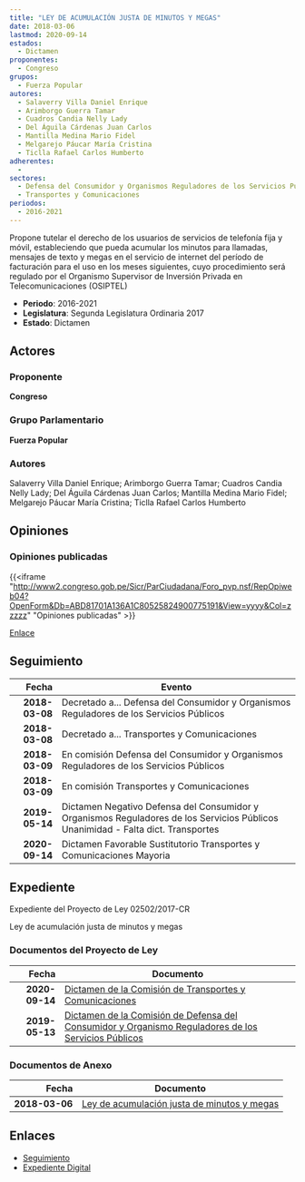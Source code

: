 ```yaml
---
title: "LEY DE ACUMULACIÓN JUSTA DE MINUTOS Y MEGAS"
date: 2018-03-06
lastmod: 2020-09-14
estados: 
  - Dictamen
proponentes: 
  - Congreso
grupos: 
  - Fuerza Popular
autores: 
  - Salaverry Villa Daniel Enrique
  - Arimborgo Guerra Tamar
  - Cuadros Candia Nelly Lady
  - Del Águila Cárdenas Juan Carlos
  - Mantilla Medina Mario Fidel
  - Melgarejo Páucar María Cristina
  - Ticlla Rafael Carlos Humberto
adherentes: 
  - 
sectores: 
  - Defensa del Consumidor y Organismos Reguladores de los Servicios Públicos
  - Transportes y Comunicaciones
periodos: 
  - 2016-2021
---
```


Propone tutelar el derecho de los usuarios de servicios de telefonía fija y móvil, estableciendo que pueda acumular los minutos para llamadas, mensajes de texto y megas en el servicio de internet del período de facturación para el uso en los meses siguientes, cuyo procedimiento será regulado por el Organismo Supervisor de Inversión Privada en Telecomunicaciones (OSIPTEL)

- **Periodo**: 2016-2021
- **Legislatura**: Segunda Legislatura Ordinaria 2017
- **Estado**: Dictamen

## Actores

### Proponente

**Congreso**

### Grupo Parlamentario

**Fuerza Popular**

### Autores

Salaverry Villa Daniel Enrique; Arimborgo Guerra Tamar; Cuadros Candia Nelly Lady; Del Águila Cárdenas Juan Carlos; Mantilla Medina Mario Fidel; Melgarejo Páucar María Cristina; Ticlla Rafael Carlos Humberto


## Opiniones

### Opiniones publicadas

{{<iframe "http://www2.congreso.gob.pe/Sicr/ParCiudadana/Foro_pvp.nsf/RepOpiweb04?OpenForm&Db=ABD81701A136A1C80525824900775191&View=yyyy&Col=zzzzz" "Opiniones publicadas" >}}

[Enlace](http://www2.congreso.gob.pe/Sicr/ParCiudadana/Foro_pvp.nsf/RepOpiweb04?OpenForm&Db=ABD81701A136A1C80525824900775191&View=yyyy&Col=zzzzz)

## Seguimiento

| Fecha | Evento |
|------:|--------|
| **2018-03-08** | Decretado a... Defensa del Consumidor y Organismos Reguladores de los Servicios Públicos|
| **2018-03-08** | Decretado a... Transportes y Comunicaciones|
| **2018-03-09** | En comisión Defensa del Consumidor y Organismos Reguladores de los Servicios Públicos|
| **2018-03-09** | En comisión Transportes y Comunicaciones|
| **2019-05-14** | Dictamen Negativo Defensa del Consumidor y Organismos Reguladores de los Servicios Públicos Unanimidad - Falta dict. Transportes|
| **2020-09-14** | Dictamen Favorable Sustitutorio Transportes y Comunicaciones Mayoria|


## Expediente

Expediente del Proyecto de Ley 02502/2017-CR

Ley de acumulación justa de minutos y megas


### Documentos del Proyecto de Ley

| Fecha | Documento |
|------:|--------|
| **2020-09-14** | [Dictamen de la Comisión de Transportes y Comunicaciones](http://www.leyes.congreso.gob.pe/Documentos/2016_2021/Dictamenes/Proyectos_de_Ley/02502DC23MAY-20200914.pdf) |
| **2019-05-13** | [Dictamen de la Comisión de Defensa del Consumidor y Organismo Reguladores de los Servicios Públicos](http://www.leyes.congreso.gob.pe/Documentos/2016_2021/Dictamenes/Proyectos_de_Ley/02502DC06MAY20190514.pdf) |

### Documentos de Anexo

| Fecha | Documento |
|------:|--------|
| **2018-03-06** | [Ley de acumulación justa de minutos y megas](http://www.leyes.congreso.gob.pe/Documentos/2016_2021/Proyectos_de_Ley_y_de_Resoluciones_Legislativas/PL0250220180306..pdf) |

## Enlaces 

- [Seguimiento](http://www2.congreso.gob.pe/Sicr/TraDocEstProc/CLProLey2016.nsf/f7fff46988ca05b1052578e100829cc7/ac52c87ace0e663805258248007d8445?OpenDocument)
- [Expediente Digital](http://www2.congreso.gob.pe/Sicr/TraDocEstProc/CLProLey2016.nsf/f7fff46988ca05b1052578e100829cc7/ac52c87ace0e663805258248007d8445?OpenDocument&Click=05257FB7005EB655.eb71d0cf91d8294e05256cdf006b5706/$Body/0.1C6C)
